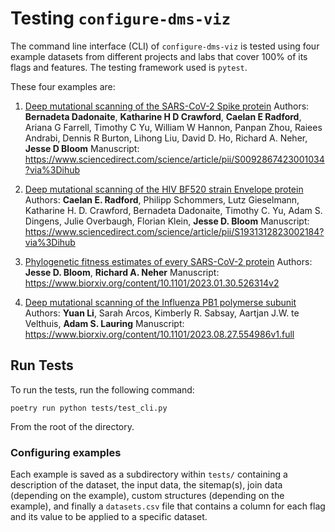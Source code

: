 # Testing `configure-dms-viz`

The command line interface (CLI) of `configure-dms-viz` is tested using four example datasets from different projects and labs that cover 100% of its flags and features. The testing framework used is `pytest`.

These four examples are:

1. [Deep mutational scanning of the SARS-CoV-2 Spike protein](/tests/SARS2-Omicron-BA1-DMS/README.md)
   Authors: **Bernadeta Dadonaite**, **Katharine H D Crawford**, **Caelan E Radford**, Ariana G Farrell, Timothy C Yu, William W Hannon, Panpan Zhou, Raiees Andrabi, Dennis R Burton, Lihong Liu, David D. Ho, Richard A. Neher, **Jesse D Bloom**
   Manuscript: https://www.sciencedirect.com/science/article/pii/S0092867423001034?via%3Dihub

2. [Deep mutational scanning of the HIV BF520 strain Envelope protein](/tests/HIV-Envelope-BF520-DMS/README.md)
   Authors: **Caelan E. Radford**, Philipp Schommers, Lutz Gieselmann, Katharine H. D. Crawford, Bernadeta Dadonaite, Timothy C. Yu, Adam S. Dingens, Julie Overbaugh, Florian Klein, **Jesse D. Bloom**
   Manuscript: https://www.sciencedirect.com/science/article/pii/S1931312823002184?via%3Dihub

3. [Phylogenetic fitness estimates of every SARS-CoV-2 protein](/tests/SARS2-Mutation-Fitness/README.md)
   Authors: **Jesse D. Bloom**, **Richard A. Neher**
   Manuscript: https://www.biorxiv.org/content/10.1101/2023.01.30.526314v2

4. [Deep mutational scanning of the Influenza PB1 polymerse subunit](/tests/IAV-PB1-DMS/README.md)
   Authors: **Yuan Li**, Sarah Arcos, Kimberly R. Sabsay, Aartjan J.W. te Velthuis, **Adam S. Lauring**
   Manuscript: https://www.biorxiv.org/content/10.1101/2023.08.27.554986v1.full

## Run Tests

To run the tests, run the following command:

```
poetry run python tests/test_cli.py
```

From the root of the directory.

### Configuring examples

Each example is saved as a subdirectory within `tests/` containing a description of the dataset, the input data, the sitemap(s), join data (depending on the example), custom structures (depending on the example), and finally a `datasets.csv` file that contains a column for each flag and its value to be applied to a specific dataset.
